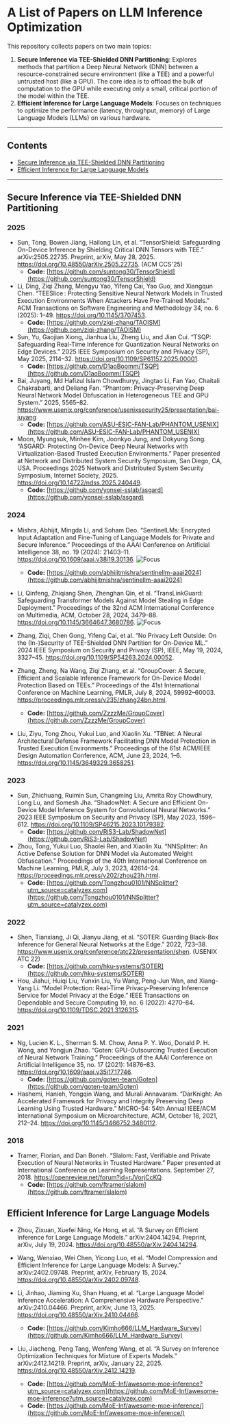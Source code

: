 # A List of Papers on LLM Inference Optimization

This repository collects papers on two main topics:
1. **Secure Inference via TEE-Shielded DNN Partitioning**: Explores methods that partition a Deep Neural Network (DNN) between a resource-constrained secure environment (like a TEE) and a powerful untrusted host (like a GPU). The core idea is to offload the bulk of computation to the GPU while executing only a small, critical portion of the model within the TEE. 
2.  **Efficient Inference for Large Language Models**: Focuses on techniques to optimize the performance (latency, throughput, memory) of Large Language Models (LLMs) on various hardware. 

---

## Contents

- [Secure Inference via TEE-Shielded DNN Partitioning](#secure-inference-via-tee-shielded-dnn-partitioning)
- [Efficient Inference for Large Language Models](#efficient-inference-for-large-language-models)

---

## Secure Inference via TEE-Shielded DNN Partitioning


### 2025
- Sun, Tong, Bowen Jiang, Hailong Lin, et al. “TensorShield: Safeguarding On-Device Inference by Shielding Critical DNN Tensors with TEE.” arXiv:2505.22735. Preprint, arXiv, May 28, 2025. https://doi.org/10.48550/arXiv.2505.22735. (ACM CCS'25)
  - **Code:** [https://github.com/suntong30/TensorShield](https://github.com/suntong30/TensorShield)
- Li, Ding, Ziqi Zhang, Mengyu Yao, Yifeng Cai, Yao Guo, and Xiangqun Chen. “TEESlice : Protecting Sensitive Neural Network Models in Trusted Execution Environments When Attackers Have Pre-Trained Models.” ACM Transactions on Software Engineering and Methodology 34, no. 6 (2025): 1–49. https://doi.org/10.1145/3707453.
  - **Code:** [https://github.com/ziqi-zhang/TAOISM](https://github.com/ziqi-zhang/TAOISM)
- Sun, Yu, Gaojian Xiong, Jianhua Liu, Zheng Liu, and Jian Cui. “TSQP: Safeguarding Real-Time Inference for Quantization Neural Networks on Edge Devices.” 2025 IEEE Symposium on Security and Privacy (SP), May 2025, 2114–32. https://doi.org/10.1109/SP61157.2025.00001.
  - **Code:** [https://github.com/D1aoBoomm/TSQP](https://github.com/D1aoBoomm/TSQP)
- Bai, Juyang, Md Hafizul Islam Chowdhuryy, Jingtao Li, Fan Yao, Chaitali Chakrabarti, and Deliang Fan. “Phantom: Privacy-Preserving Deep Neural Network Model Obfuscation in Heterogeneous TEE and GPU System.” 2025, 5565–82. https://www.usenix.org/conference/usenixsecurity25/presentation/bai-juyang
  - **Code:** [https://github.com/ASU-ESIC-FAN-Lab/PHANTOM_USENIX](https://github.com/ASU-ESIC-FAN-Lab/PHANTOM_USENIX)
- Moon, Myungsuk, Minhee Kim, Joonkyo Jung, and Dokyung Song. “ASGARD: Protecting On-Device Deep Neural Networks with Virtualization-Based Trusted Execution Environments.” Paper presented at Network and Distributed System Security Symposium, San Diego, CA, USA. Proceedings 2025 Network and Distributed System Security Symposium, Internet Society, 2025. https://doi.org/10.14722/ndss.2025.240449.
  - **Code:** [https://github.com/yonsei-sslab/asgard](https://github.com/yonsei-sslab/asgard)



### 2024


- Mishra, Abhijit, Mingda Li, and Soham Deo. “SentinelLMs: Encrypted Input Adaptation and Fine-Tuning of Language Models for Private and Secure Inference.” Proceedings of the AAAI Conference on Artificial Intelligence 38, no. 19 (2024): 21403–11. https://doi.org/10.1609/aaai.v38i19.30136. ![Focus](https://img.shields.io/badge/LLM-blue)
  - **Code:** [https://github.com/abhijitmishra/sentinellm-aaai2024](https://github.com/abhijitmishra/sentinellm-aaai2024)
- Li, Qinfeng, Zhiqiang Shen, Zhenghan Qin, et al. “TransLinkGuard: Safeguarding Transformer Models Against Model Stealing in Edge Deployment.” Proceedings of the 32nd ACM International Conference on Multimedia, ACM, October 28, 2024, 3479–88. https://doi.org/10.1145/3664647.3680786. ![Focus](https://img.shields.io/badge/LLM-blue)

- Zhang, Ziqi, Chen Gong, Yifeng Cai, et al. “No Privacy Left Outside: On the (In-)Security of TEE-Shielded DNN Partition for On-Device ML.” 2024 IEEE Symposium on Security and Privacy (SP), IEEE, May 19, 2024, 3327–45. https://doi.org/10.1109/SP54263.2024.00052.
- Zhang, Zheng, Na Wang, Ziqi Zhang, et al. “GroupCover: A Secure, Efficient and Scalable Inference Framework for On-Device Model Protection Based on TEEs.” Proceedings of the 41st International Conference on Machine Learning, PMLR, July 8, 2024, 59992–60003. https://proceedings.mlr.press/v235/zhang24bn.html.
  - **Code:** [https://github.com/ZzzzMe/GroupCover](https://github.com/ZzzzMe/GroupCover)
- Liu, Ziyu, Tong Zhou, Yukui Luo, and Xiaolin Xu. “TBNet: A Neural Architectural Defense Framework Facilitating DNN Model Protection in Trusted Execution Environments.” Proceedings of the 61st ACM/IEEE Design Automation Conference, ACM, June 23, 2024, 1–6. https://doi.org/10.1145/3649329.3658251.


### 2023

- Sun, Zhichuang, Ruimin Sun, Changming Liu, Amrita Roy Chowdhury, Long Lu, and Somesh Jha. “ShadowNet: A Secure and Efficient On-Device Model Inference System for Convolutional Neural Networks.” 2023 IEEE Symposium on Security and Privacy (SP), May 2023, 1596–612. https://doi.org/10.1109/SP46215.2023.10179382.
  - **Code:** [https://github.com/RiS3-Lab/ShadowNet](https://github.com/RiS3-Lab/ShadowNet)
- Zhou, Tong, Yukui Luo, Shaolei Ren, and Xiaolin Xu. “NNSplitter: An Active Defense Solution for DNN Model via Automated Weight Obfuscation.” Proceedings of the 40th International Conference on Machine Learning, PMLR, July 3, 2023, 42614–24. https://proceedings.mlr.press/v202/zhou23h.html.
  - **Code:** [https://github.com/Tongzhou0101/NNSplitter?utm_source=catalyzex.com](https://github.com/Tongzhou0101/NNSplitter?utm_source=catalyzex.com)


### 2022


- Shen, Tianxiang, Ji Qi, Jianyu Jiang, et al. “SOTER: Guarding Black-Box Inference for General Neural Networks at the Edge.” 2022, 723–38. https://www.usenix.org/conference/atc22/presentation/shen. (USENIX ATC 22)
  - **Code:** [https://github.com/hku-systems/SOTER](https://github.com/hku-systems/SOTER)
- Hou, Jiahui, Huiqi Liu, Yunxin Liu, Yu Wang, Peng-Jun Wan, and Xiang-Yang Li. “Model Protection: Real-Time Privacy-Preserving Inference Service for Model Privacy at the Edge.” IEEE Transactions on Dependable and Secure Computing 19, no. 6 (2022): 4270–84. https://doi.org/10.1109/TDSC.2021.3126315.


### 2021

- Ng, Lucien K. L., Sherman S. M. Chow, Anna P. Y. Woo, Donald P. H. Wong, and Yongjun Zhao. “Goten: GPU-Outsourcing Trusted Execution of Neural Network Training.” Proceedings of the AAAI Conference on Artificial Intelligence 35, no. 17 (2021): 14876–83. https://doi.org/10.1609/aaai.v35i17.17746.
  - **Code:** [https://github.com/goten-team/Goten](https://github.com/goten-team/Goten)
-  Hashemi, Hanieh, Yongqin Wang, and Murali Annavaram. “DarKnight: An Accelerated Framework for Privacy and Integrity Preserving Deep Learning Using Trusted Hardware.” MICRO-54: 54th Annual IEEE/ACM International Symposium on Microarchitecture, ACM, October 18, 2021, 212–24. https://doi.org/10.1145/3466752.3480112.



### 2018

- Tramer, Florian, and Dan Boneh. “Slalom: Fast, Verifiable and Private Execution of Neural Networks in Trusted Hardware.” Paper presented at International Conference on Learning Representations. September 27, 2018. https://openreview.net/forum?id=rJVorjCcKQ.
  - **Code:** [https://github.com/ftramer/slalom](https://github.com/ftramer/slalom)


 
## Efficient Inference for Large Language Models


- Zhou, Zixuan, Xuefei Ning, Ke Hong, et al. “A Survey on Efficient Inference for Large Language Models.” arXiv:2404.14294. Preprint, arXiv, July 19, 2024. https://doi.org/10.48550/arXiv.2404.14294.
- Wang, Wenxiao, Wei Chen, Yicong Luo, et al. “Model Compression and Efficient Inference for Large Language Models: A Survey.” arXiv:2402.09748. Preprint, arXiv, February 15, 2024. https://doi.org/10.48550/arXiv.2402.09748.

- Li, Jinhao, Jiaming Xu, Shan Huang, et al. “Large Language Model Inference Acceleration: A Comprehensive Hardware Perspective.” arXiv:2410.04466. Preprint, arXiv, June 13, 2025. https://doi.org/10.48550/arXiv.2410.04466.
  - **Code:** [https://github.com/Kimho666/LLM_Hardware_Survey](https://github.com/Kimho666/LLM_Hardware_Survey)
- Liu, Jiacheng, Peng Tang, Wenfeng Wang, et al. “A Survey on Inference Optimization Techniques for Mixture of Experts Models.” arXiv:2412.14219. Preprint, arXiv, January 22, 2025. https://doi.org/10.48550/arXiv.2412.14219.
  - **Code:** [https://github.com/MoE-Inf/awesome-moe-inference?utm_source=catalyzex.com](https://github.com/MoE-Inf/awesome-moe-inference?utm_source=catalyzex.com)
  - **Code:** [https://github.com/MoE-Inf/awesome-moe-inference/](https://github.com/MoE-Inf/awesome-moe-inference/)


